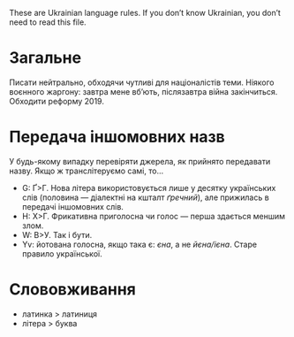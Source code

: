 ﻿These are Ukrainian language rules. If you don’t know Ukrainian, you don’t need to read this file.

# Загальне

Писати нейтрально, обходячи чутливі для націоналістів теми. Ніякого воєнного жаргону: завтра мене вб’ють, післязавтра війна закінчиться. Обходити реформу 2019.

# Передача іншомовних назв

У будь-якому випадку перевіряти джерела, як прийнято передавати назву. Якщо ж транслітеруємо самі, то…

- G: Ґ>Г. Нова літера використовується лише у десятку українських слів (половина — діалектні на кшталт _ґречний_), але прижилась в передачі іншомовних слів.
- H: Х>Г. Фрикативна приголосна чи голос — перша здається меншим злом.
- W: В>У. Так і бути.
- Yv: йотована голосна, якщо така є: _єна_, а не _йєна/ієна_. Старе правило української.

# Слововживання

- латинка > латиниця
- літера > буква
